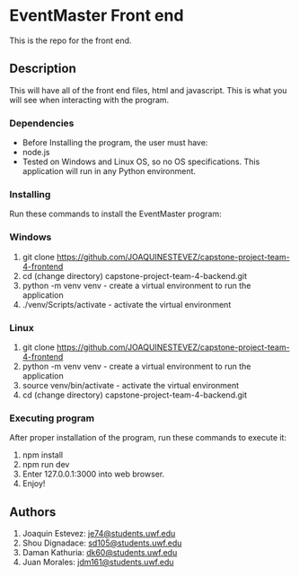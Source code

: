 # EventMaster Front end
This is the repo for the front end.

## Description
This will have all of the front end files, html and javascript. This is what you will see when interacting with the program.

### Dependencies
* Before Installing the program, the user must have:
*    node.js
*    Tested on Windows and Linux OS, so no OS specifications. This application will run in any Python environment.

### Installing
Run these commands to install the EventMaster program:

### Windows
1. git clone https://github.com/JOAQUINESTEVEZ/capstone-project-team-4-frontend
2. cd (change directory) capstone-project-team-4-backend.git
3. python -m venv venv - create a virtual environment to run the application
4. ./venv/Scripts/activate - activate the virtual environment

### Linux
1. git clone https://github.com/JOAQUINESTEVEZ/capstone-project-team-4-frontend
2. python -m venv venv - create a virtual environment to run the application
3. source venv/bin/activate - activate the virtual environment
4. cd (change directory) capstone-project-team-4-backend.git

### Executing program
After proper installation of the program, run these commands to execute it:
1. npm install
2. npm run dev
3. Enter 127.0.0.1:3000 into web browser.
4. Enjoy!

## Authors
1. Joaquin Estevez: je74@students.uwf.edu
2. Shou Dignadace: sd105@students.uwf.edu
3. Daman Kathuria: dk60@students.uwf.edu
4. Juan Morales: jdm161@students.uwf.edu

